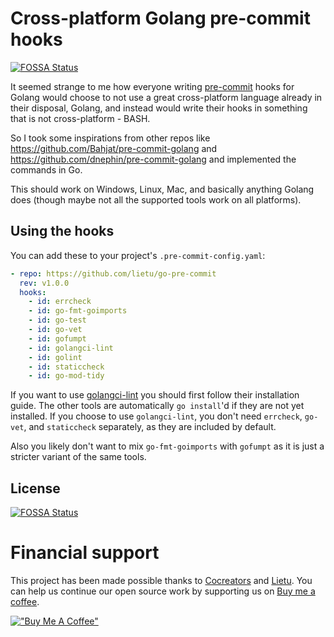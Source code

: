 # Cross-platform Golang pre-commit hooks

[![FOSSA Status](https://app.fossa.com/api/projects/git%2Bgithub.com%2Flietu%2Fgo-pre-commit.svg?type=shield)](https://app.fossa.com/projects/git%2Bgithub.com%2Flietu%2Fgo-pre-commit?ref=badge_shield)

It seemed strange to me how everyone writing [pre-commit](https://pre-commit.com) hooks for Golang would
choose to not use a great cross-platform language already in their disposal, Golang, and instead would write
their hooks in something that is not cross-platform - BASH.

So I took some inspirations from other repos like https://github.com/Bahjat/pre-commit-golang
and https://github.com/dnephin/pre-commit-golang and implemented the commands in Go.

This should work on Windows, Linux, Mac, and basically anything Golang does (though maybe not all the
supported tools work on all platforms).

## Using the hooks

You can add these to your project's `.pre-commit-config.yaml`:

```yaml
- repo: https://github.com/lietu/go-pre-commit
  rev: v1.0.0
  hooks:
    - id: errcheck
    - id: go-fmt-goimports
    - id: go-test
    - id: go-vet
    - id: gofumpt
    - id: golangci-lint
    - id: golint
    - id: staticcheck
    - id: go-mod-tidy
```

If you want to use [golangci-lint](https://github.com/golangci/golangci-lint#install) you should first follow
their installation guide. The other tools are automatically `go install`'d if they are not yet installed. If
you choose to use `golangci-lint`, you don't need `errcheck`, `go-vet`, and `staticcheck` separately, as they
are included by default.

Also you likely don't want to mix `go-fmt-goimports` with `gofumpt` as it is just a stricter variant of the
same tools.

## License

[![FOSSA Status](https://app.fossa.com/api/projects/git%2Bgithub.com%2Flietu%2Fgo-pre-commit.svg?type=large)](https://app.fossa.com/projects/git%2Bgithub.com%2Flietu%2Fgo-pre-commit?ref=badge_large)

# Financial support

This project has been made possible thanks to [Cocreators](https://cocreators.ee)
and [Lietu](https://lietu.net). You can help us continue our open source work by supporting us
on [Buy me a coffee](https://www.buymeacoffee.com/cocreators).

[!["Buy Me A Coffee"](https://www.buymeacoffee.com/assets/img/custom_images/orange_img.png)](https://www.buymeacoffee.com/cocreators)
